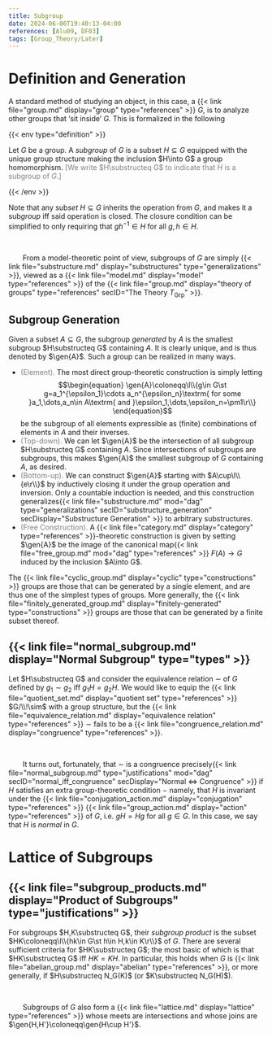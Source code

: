 ```yaml
---
title: Subgroup
date: 2024-06-06T19:40:13-04:00
references: [Alu09, DF03]
tags: [Group_Theory/Later]
---
```


# Definition and Generation

A standard method of studying an object, in this case, a {{< link file="group.md" display="group" type="references" >}} $G$, is to analyze other groups that ‘sit inside’ $G$. This is formalized in the following

{{< env type="definition" >}}

Let $G$ be a group. A *subgroup* of $G$ is a subset $H\subseteq G$ equipped with the unique group structure making the inclusion $H\into G$ a group homomorphism. <span style="color:gray">[We write $H\substructeq G$ to indicate that $H$ is a subgroup of $G$.]</span>

{{< /env >}}

Note that any sub*set* $H\subseteq G$ inherits the operation from $G$, and makes it a sub*group* iff said operation is closed. The closure condition can be simplified to only requiring that $gh^{-1}\in H$ for all $g,h\in H$.

<br>

&emsp;&emsp;From a model-theoretic point of view, subgroups of $G$ are simply {{< link file="substructure.md" display="substructures" type="generalizations" >}}, viewed as a {{< link file="model.md" display="model" type="references" >}} of the {{< link file="group.md" display="theory of groups" type="references" secID="The Theory $T_\textrm{Grp}$" >}}.

<div class="space"></div>

<h2 id="subgroup_generation">Subgroup Generation</h2>

Given a subset $A\subseteq G$, the subgroup *generated* by $A$ is the smallest subgroup $H\substructeq G$ containing $A$. It is clearly unique, and is thus denoted by $\gen{A}$. Such a group can be realized in many ways.
* <span style="color:gray">(Element).</span> The most direct group-theoretic construction is simply letting
$$\begin{equation}
    \gen{A}\coloneqq\l\\{g\in G\st g=a_1^{\epsilon_1}\cdots a_n^{\epsilon_n}\textrm{ for some }a_1,\dots,a_n\in A\textrm{ and }\epsilon_1,\dots,\epsilon_n=\pm1\r\\}
\end{equation}$$
be the subgroup of all elements expressible as (finite) combinations of elements in $A$ and their inverses.
* <span style="color:gray">(Top-down).</span> We can let $\gen{A}$ be the intersection of all subgroup $H\substructeq G$ containing $A$. Since intersections of subgroups are subgroups, this makes $\gen{A}$ the smallest subgroup of $G$ containing $A$, as desired.
* <span style="color:gray">(Bottom-up).</span> We can construct $\gen{A}$ starting with $A\cup\l\\{e\r\\}$ by inductively closing it under the group operation and inversion. Only a countable induction is needed, and this construction generalizes{{< link file="substructure.md" mod="dag" type="generalizations" secID="substructure_generation" secDisplay="Substructure Generation" >}} to arbitrary substructures.
* <span style="color:gray">(Free Construction).</span> A {{< link file="category.md" display="category" type="references" >}}-theoretic construction is given by setting $\gen{A}$ be the image of the canonical map{{< link file="free_group.md" mod="dag" type="references" >}} $F(A)\to G$ induced by the inclusion $A\into G$.

The {{< link file="cyclic_group.md" display="cyclic" type="constructions" >}} groups are those that can be generated by a single element, and are thus one of the simplest types of groups. More generally, the {{< link file="finitely_generated_group.md" display="finitely-generated" type="constructions" >}} groups are those that can be generated by a finite subset thereof.

<div class="space"></div>

## {{< link file="normal_subgroup.md" display="Normal Subgroup" type="types" >}}

Let $H\substructeq G$ and consider the equivalence relation $\sim$ of $G$ defined by $g_1\sim g_2$ iff $g_1H=g_2H$. We would like to equip the {{< link file="quotient_set.md" display="quotient set" type="references" >}} $G/\\!\sim$ with a group structure, but the {{< link file="equivalence_relation.md" display="equivalence relation" type="references" >}} $\sim$ fails to be a {{< link file="congruence_relation.md" display="congruence" type="references" >}}.

<br>

&emsp;&emsp;It turns out, fortunately, that $\sim$ is a congruence precisely{{< link file="normal_subgroup.md" type="justifications" mod="dag" secID="normal_iff_congruence" secDisplay="Normal $\Leftrightarrow$ Congruence" >}} if $H$ satisfies an extra group-theoretic condition $-$ namely, that $H$ is invariant under the {{< link file="conjugation_action.md" display="conjugation" type="references" >}} {{< link file="group_action.md" display="action" type="references" >}} of $G$, i.e. $gH=Hg$ for all $g\in G$. In this case, we say that $H$ is *normal* in $G$.

# Lattice of Subgroups

## {{< link file="subgroup_products.md" display="Product of Subgroups" type="justifications" >}}

For subgroups $H,K\substructeq G$, their *subgroup product* is the subset $HK\coloneqq\l\\{hk\in G\st h\in H,k\in K\r\\}$ of $G$. There are several sufficient criteria for $HK\substructeq G$; the most basic of which is that $HK\substructeq G$ iff $HK=KH$. In particular, this holds when $G$ is {{< link file="abelian_group.md" display="abelian" type="references" >}}, or more generally, if $H\substructeq N_G(K)$ (or $K\substructeq N_G(H)$).

<br>

&emsp;&emsp;Subgroups of $G$ also form a {{< link file="lattice.md" display="lattice" type="references" >}} whose meets are intersections and whose joins are $\gen{H,H'}\coloneqq\gen{H\cup H'}$.

